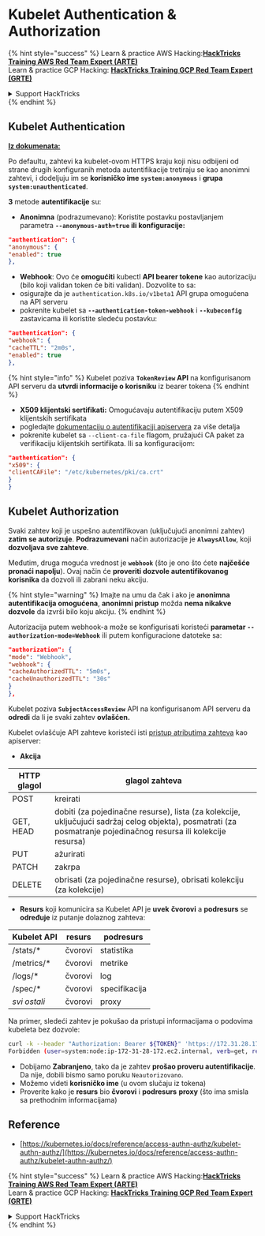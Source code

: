 # Kubelet Authentication & Authorization

{% hint style="success" %}
Learn & practice AWS Hacking:<img src="../../../.gitbook/assets/image (1).png" alt="" data-size="line">[**HackTricks Training AWS Red Team Expert (ARTE)**](https://training.hacktricks.xyz/courses/arte)<img src="../../../.gitbook/assets/image (1).png" alt="" data-size="line">\
Learn & practice GCP Hacking: <img src="../../../.gitbook/assets/image (2).png" alt="" data-size="line">[**HackTricks Training GCP Red Team Expert (GRTE)**<img src="../../../.gitbook/assets/image (2).png" alt="" data-size="line">](https://training.hacktricks.xyz/courses/grte)

<details>

<summary>Support HackTricks</summary>

* Check the [**subscription plans**](https://github.com/sponsors/carlospolop)!
* **Join the** 💬 [**Discord group**](https://discord.gg/hRep4RUj7f) or the [**telegram group**](https://t.me/peass) or **follow** us on **Twitter** 🐦 [**@hacktricks\_live**](https://twitter.com/hacktricks\_live)**.**
* **Share hacking tricks by submitting PRs to the** [**HackTricks**](https://github.com/carlospolop/hacktricks) and [**HackTricks Cloud**](https://github.com/carlospolop/hacktricks-cloud) github repos.

</details>
{% endhint %}

## Kubelet Authentication <a href="#kubelet-authentication" id="kubelet-authentication"></a>

[**Iz dokumenata:**](https://kubernetes.io/docs/reference/access-authn-authz/kubelet-authn-authz/)

Po defaultu, zahtevi ka kubelet-ovom HTTPS kraju koji nisu odbijeni od strane drugih konfiguranih metoda autentifikacije tretiraju se kao anonimni zahtevi, i dodeljuju im se **korisničko ime `system:anonymous`** i **grupa `system:unauthenticated`**.

**3** metode **autentifikacije** su:

* **Anonimna** (podrazumevano): Koristite postavku postavljanjem parametra **`--anonymous-auth=true` ili konfiguracije:**
```json
"authentication": {
"anonymous": {
"enabled": true
},
```
* **Webhook**: Ovo će **omogućiti** kubectl **API bearer tokene** kao autorizaciju (bilo koji validan token će biti validan). Dozvolite to sa:
* osigurajte da je `authentication.k8s.io/v1beta1` API grupa omogućena na API serveru
* pokrenite kubelet sa **`--authentication-token-webhook`** i **`--kubeconfig`** zastavicama ili koristite sledeću postavku:
```json
"authentication": {
"webhook": {
"cacheTTL": "2m0s",
"enabled": true
},
```
{% hint style="info" %}
Kubelet poziva **`TokenReview` API** na konfigurisanom API serveru da **utvrdi informacije o korisniku** iz bearer tokena
{% endhint %}

* **X509 klijentski sertifikati:** Omogućavaju autentifikaciju putem X509 klijentskih sertifikata
* pogledajte [dokumentaciju o autentifikaciji apiservera](https://kubernetes.io/docs/reference/access-authn-authz/authentication/#x509-client-certs) za više detalja
* pokrenite kubelet sa `--client-ca-file` flagom, pružajući CA paket za verifikaciju klijentskih sertifikata. Ili sa konfiguracijom:
```json
"authentication": {
"x509": {
"clientCAFile": "/etc/kubernetes/pki/ca.crt"
}
}
```
## Kubelet Authorization <a href="#kubelet-authentication" id="kubelet-authentication"></a>

Svaki zahtev koji je uspešno autentifikovan (uključujući anonimni zahtev) **zatim se autorizuje**. **Podrazumevani** način autorizacije je **`AlwaysAllow`**, koji **dozvoljava sve zahteve**.

Međutim, druga moguća vrednost je **`webhook`** (što je ono što ćete **najčešće pronaći napolju**). Ovaj način će **proveriti dozvole autentifikovanog korisnika** da dozvoli ili zabrani neku akciju.

{% hint style="warning" %}
Imajte na umu da čak i ako je **anonimna autentifikacija omogućena**, **anonimni pristup** možda **nema nikakve dozvole** da izvrši bilo koju akciju.
{% endhint %}

Autorizacija putem webhook-a može se konfigurisati koristeći **parametar `--authorization-mode=Webhook`** ili putem konfiguracione datoteke sa:
```json
"authorization": {
"mode": "Webhook",
"webhook": {
"cacheAuthorizedTTL": "5m0s",
"cacheUnauthorizedTTL": "30s"
}
},
```
Kubelet poziva **`SubjectAccessReview`** API na konfigurisanom API serveru da **odredi** da li je svaki zahtev **ovlašćen.**

Kubelet ovlašćuje API zahteve koristeći isti [pristup atributima zahteva](https://kubernetes.io/docs/reference/access-authn-authz/authorization/#review-your-request-attributes) kao apiserver:

* **Akcija**

| HTTP glagol | glagol zahteva                                                                                                                                                  |
| ----------- | ------------------------------------------------------------------------------------------------------------------------------------------------------------- |
| POST        | kreirati                                                                                                                                                        |
| GET, HEAD   | dobiti (za pojedinačne resurse), lista (za kolekcije, uključujući sadržaj celog objekta), posmatrati (za posmatranje pojedinačnog resursa ili kolekcije resursa) |
| PUT         | ažurirati                                                                                                                                                      |
| PATCH       | zakrpa                                                                                                                                                         |
| DELETE      | obrisati (za pojedinačne resurse), obrisati kolekciju (za kolekcije)                                                                                         |

* **Resurs** koji komunicira sa Kubelet API je **uvek** **čvorovi** a **podresurs** se **određuje** iz putanje dolaznog zahteva:

| Kubelet API  | resurs | podresurs |
| ------------ | ------ | --------- |
| /stats/\*    | čvorovi | statistika |
| /metrics/\*  | čvorovi | metrike   |
| /logs/\*     | čvorovi | log       |
| /spec/\*     | čvorovi | specifikacija |
| _svi ostali_ | čvorovi | proxy     |

Na primer, sledeći zahtev je pokušao da pristupi informacijama o podovima kubeleta bez dozvole:
```bash
curl -k --header "Authorization: Bearer ${TOKEN}" 'https://172.31.28.172:10250/pods'
Forbidden (user=system:node:ip-172-31-28-172.ec2.internal, verb=get, resource=nodes, subresource=proxy)
```
* Dobijamo **Zabranjeno**, tako da je zahtev **prošao proveru autentifikacije**. Da nije, dobili bismo samo poruku `Neautorizovano`.
* Možemo videti **korisničko ime** (u ovom slučaju iz tokena)
* Proverite kako je **resurs** bio **čvorovi** i **podresurs** **proxy** (što ima smisla sa prethodnim informacijama)

## Reference

* [https://kubernetes.io/docs/reference/access-authn-authz/kubelet-authn-authz/](https://kubernetes.io/docs/reference/access-authn-authz/kubelet-authn-authz/)

{% hint style="success" %}
Learn & practice AWS Hacking:<img src="../../../.gitbook/assets/image (1).png" alt="" data-size="line">[**HackTricks Training AWS Red Team Expert (ARTE)**](https://training.hacktricks.xyz/courses/arte)<img src="../../../.gitbook/assets/image (1).png" alt="" data-size="line">\
Learn & practice GCP Hacking: <img src="../../../.gitbook/assets/image (2).png" alt="" data-size="line">[**HackTricks Training GCP Red Team Expert (GRTE)**<img src="../../../.gitbook/assets/image (2).png" alt="" data-size="line">](https://training.hacktricks.xyz/courses/grte)

<details>

<summary>Support HackTricks</summary>

* Check the [**subscription plans**](https://github.com/sponsors/carlospolop)!
* **Join the** 💬 [**Discord group**](https://discord.gg/hRep4RUj7f) or the [**telegram group**](https://t.me/peass) or **follow** us on **Twitter** 🐦 [**@hacktricks\_live**](https://twitter.com/hacktricks\_live)**.**
* **Share hacking tricks by submitting PRs to the** [**HackTricks**](https://github.com/carlospolop/hacktricks) and [**HackTricks Cloud**](https://github.com/carlospolop/hacktricks-cloud) github repos.

</details>
{% endhint %}
